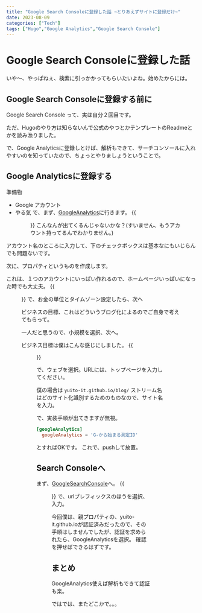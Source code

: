 ```yaml
---
title: "Google Search Consoleに登録した話 ~とりあえずサイトに登録だけ~"
date: 2023-08-09
categories: ["Tech"]
tags: ["Hugo","Google Analytics","Google Search Console"]
---
```

# Google Search Consoleに登録した話
いや～、やっぱねぇ、検索に引っかかってもらいたいよね。始めたからには。

## Google Search Consoleに登録する前に
Google Search Console って、実は自分２回目です。

ただ、Hugoのやり方は知らないんで公式のやつとかテンプレートのReadmeとかを読み漁りました。

で、Google Analyticsに登録しとけば、解析もできて、サーチコンソールに入れやすいのを知っていたので、ちょっとやりましょうということで。

## Google Analyticsに登録する
準備物
- Google アカウント
- やる気
で、まず、[GoogleAnalytics](https://analytics.google.com)に行きます。
{{<figure src="./Account.png" alt="アカウントを登録" width="75%">}}
こんなんが出てくるんじゃないかな？(すいません、もうアカウント持ってるんでわかりません。)

アカウント名のところに入力して、下のチェックボックスは基本なにもいじらんでも問題ないです。

次に、プロパティというものを作成します。

これは、１つのアカウントにいっぱい作れるので、ホームページいっぱいになった時でも大丈夫。
{{<figure src="./Propati.png" alt="プロパティを登録" width="75%">}}
で、お金の単位とタイムゾーン設定したら、次へ

ビジネスの目標、これはどういうブログ化によるのでご自身で考えてもらって。

一人だと思うので、小規模を選択、次へ。

ビジネス目標は僕はこんな感じにしました。
{{<figure src="./vision.png" alt="ビジネスの目標" width="75%">}}

で、ウェブを選択。URLには、トップページを入力してください。

僕の場合は
`yuito-it.github.io/blog/`
ストリーム名はどのサイト化識別するためのものなので、サイト名を入力。

で、実装手順が出てきますが無視。

```config.toml
[googleAnalytics]
  googleAnalytics = 'G-から始まる測定ID'
```
とすればOKです。
これで、pushして放置。

## Search Consoleへ
まず、[GoogleSearchConsole](https://search.google.com/search-console)へ。
{{<figure src="./search-console.png" alt="ビジネスの目標" width="75%">}}
で、urlプレフィックスのほうを選択、入力。

今回僕は、親プロパティの、yuito-it.github.ioが認証済みだったので、その手順はしませんでしたが、認証を求められたら、GoogleAnalyticsを選択。
確認を押せばできるはずです。

## まとめ
GoogleAnalytics使えば解析もできて認証も楽。

ではでは、またどこかで。。。